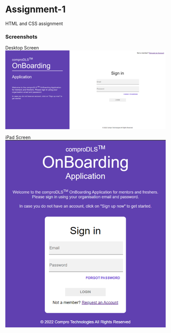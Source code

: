 # Assignment-1
HTML and CSS assignment

### Screenshots

Desktop Screen
![Desktop screen](./screenshots/assgn%20ss1.png)

iPad Screen
![iPad Screen](./screenshots/assgn%20ss2.png)